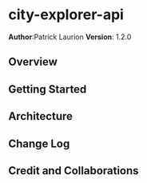 # city-explorer-api
**Author**:Patrick Laurion
**Version**: 1.2.0

## Overview

## Getting Started

## Architecture

## Change Log

## Credit and Collaborations

